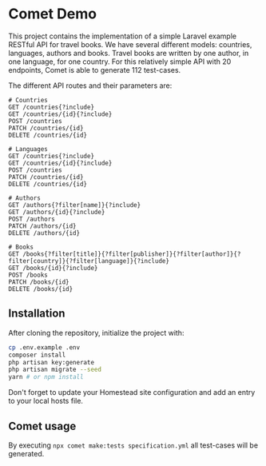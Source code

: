 # Comet Demo
This project contains the implementation of a simple Laravel example RESTful API for travel books.
We have several different models: countries, languages, authors and books. Travel books are written by one author,
in one language, for one country.
For this relatively simple API with 20 endpoints, Comet is able to generate 112 test-cases.

The different API routes and their parameters are:
```http request
# Countries
GET /countries{?include}
GET /countries/{id}{?include}
POST /countries
PATCH /countries/{id}
DELETE /countries/{id}

# Languages
GET /countries{?include}
GET /countries/{id}{?include}
POST /countries
PATCH /countries/{id}
DELETE /countries/{id}

# Authors
GET /authors{?filter[name]}{?include}
GET /authors/{id}{?include}
POST /authors
PATCH /authors/{id}
DELETE /authors/{id}

# Books
GET /books{?filter[title]}{?filter[publisher]}{?filter[author]}{?filter[country]}{?filter[language]}{?include}
GET /books/{id}{?include}
POST /books
PATCH /books/{id}
DELETE /books/{id}
```

## Installation
After cloning the repository, initialize the project with:
```bash
cp .env.example .env
composer install
php artisan key:generate
php artisan migrate --seed
yarn # or npm install
```
Don't forget to update your Homestead site configuration and add an entry to your local hosts file.

## Comet usage
By executing `npx comet make:tests specification.yml` all test-cases will be generated.
